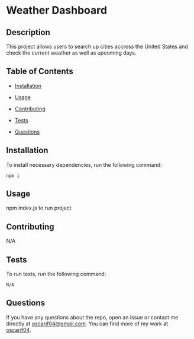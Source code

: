 # Weather Dashboard


## Description

This project allows users to search up cities accross the United States and check the current weather as well as upcoming days.

## Table of Contents 

* [Installation](#installation)

* [Usage](#usage)

* [Contributing](#contributing)

* [Tests](#tests)

* [Questions](#questions)

## Installation

To install necessary dependencies, run the following command:

```
npm i
```

## Usage

npm index.js to run project


  
## Contributing

N/A

## Tests

To run tests, run the following command:

```
N/A
```

## Questions

If you have any questions about the repo, open an issue or contact me directly at oscarif04@gmail.com. You can find more of my work at [oscarif04](https://github.com/oscarif04/).

